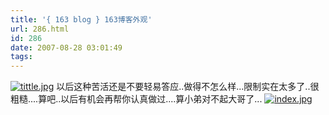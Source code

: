 ```yaml
---
title: '{ 163 blog } 163博客外观'
url: 286.html
id: 286
date: 2007-08-28 03:01:49
tags:
---
```


[![tittle.jpg](http://cai13.info/blog_pic/2007/08/tittle.jpg)](http://cai13.info/blog_pic/2007/08/tittle.jpg "tittle.jpg") 以后这种苦活还是不要轻易答应..做得不怎么样...限制实在太多了..很粗糙....算吧..以后有机会再帮你认真做过....算小弟对不起大哥了... [](http://cai13.info/blog_pic/2007/08/index-o.jpg) [![index.jpg](http://cai13.info/blog_pic/2007/08/index.jpg "index.jpg")](http://cai13.info/blog_pic/2007/08/index-o.jpg)